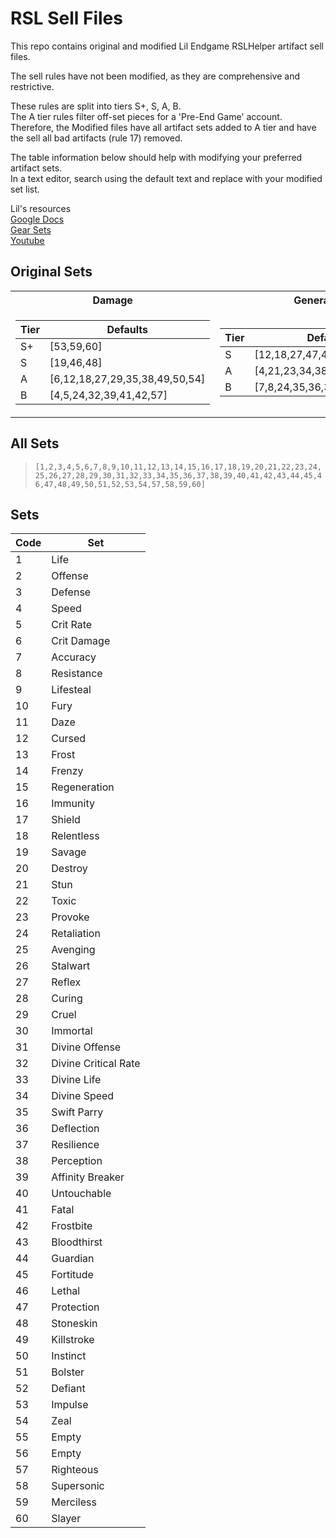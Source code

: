 # RSL Sell Files

This repo contains original and modified Lil Endgame RSLHelper artifact sell files.

The sell rules have not been modified, as they are comprehensive and restrictive.  

These rules are split into tiers S+, S, A, B.  
The A tier rules filter off-set pieces for a 'Pre-End Game' account.  
Therefore, the Modified files have all artifact sets added to A tier and have the sell all bad artifacts (rule 17) removed.

The table information below should help with modifying your preferred artifact sets.  
In a text editor, search using the default text and replace with your modified set list.


Lil's resources  
[Google Docs](https://drive.google.com/drive/folders/18B1fIXDzRFNoFLgVj_Xoe3sKHP2RSi6_)  
[Gear Sets](https://docs.google.com/spreadsheets/d/1Vr0rXwR35OMF7Bt1zaJRYfA63cOMynsdlcI-ntrER7I/)  
[Youtube](https://www.youtube.com/@lilraids)  



## Original Sets
<table>
<tr>
	<th>Damage</th>
	<th>General</th>
	<th>Protection</th>
</tr>
<tr>
<td>

| Tier | Defaults                       |
| ---- | ------------------------------ |
| S+   | [53,59,60]                     |
| S    | [19,46,48]                     |
| A    | [6,12,18,27,29,35,38,49,50,54] |
| B    | [4,5,24,32,39,41,42,57]        |

</td><td>

| Tier | Defaults                     |
| ---- | ---------------------------- |
| S    | [12,18,27,47,48,53,57,58,59] |
| A    | [4,21,23,34,38,45]           |
| B    | [7,8,24,35,36,37,39,42,39]   |

</td><td>

| Tier | Defaults      |
| ---- | ------------- |
| S    | [15,48,51]    |
| A    | [30,44,52,26] |
| B    | [17,45]       |

</td>
</tr>
</table>

## All Sets
>```[1,2,3,4,5,6,7,8,9,10,11,12,13,14,15,16,17,18,19,20,21,22,23,24,25,26,27,28,29,30,31,32,33,34,35,36,37,38,39,40,41,42,43,44,45,46,47,48,49,50,51,52,53,54,57,58,59,60]```


## Sets
| Code | Set                  |
| ---- | -------------------- |
| 1    | Life                 |
| 2    | Offense              |
| 3    | Defense              |
| 4    | Speed                |
| 5    | Crit Rate            |
| 6    | Crit Damage          |
| 7    | Accuracy             |
| 8    | Resistance           |
| 9    | Lifesteal            |
| 10   | Fury                 |
| 11   | Daze                 |
| 12   | Cursed               |
| 13   | Frost                |
| 14   | Frenzy               |
| 15   | Regeneration         |
| 16   | Immunity             |
| 17   | Shield               |
| 18   | Relentless           |
| 19   | Savage               |
| 20   | Destroy              |
| 21   | Stun                 |
| 22   | Toxic                |
| 23   | Provoke              |
| 24   | Retaliation          |
| 25   | Avenging             |
| 26   | Stalwart             |
| 27   | Reflex               |
| 28   | Curing               |
| 29   | Cruel                |
| 30   | Immortal             |
| 31   | Divine Offense       |
| 32   | Divine Critical Rate |
| 33   | Divine Life          |
| 34   | Divine Speed         |
| 35   | Swift Parry          |
| 36   | Deflection           |
| 37   | Resilience           |
| 38   | Perception           |
| 39   | Affinity Breaker     |
| 40   | Untouchable          |
| 41   | Fatal                |
| 42   | Frostbite            |
| 43   | Bloodthirst          |
| 44   | Guardian             |
| 45   | Fortitude            |
| 46   | Lethal               |
| 47   | Protection           |
| 48   | Stoneskin            |
| 49   | Killstroke           |
| 50   | Instinct             |
| 51   | Bolster              |
| 52   | Defiant              |
| 53   | Impulse              |
| 54   | Zeal                 |
| 55   | Empty                |
| 56   | Empty                |
| 57   | Righteous            |
| 58   | Supersonic           |
| 59   | Merciless            |
| 60   | Slayer               |

